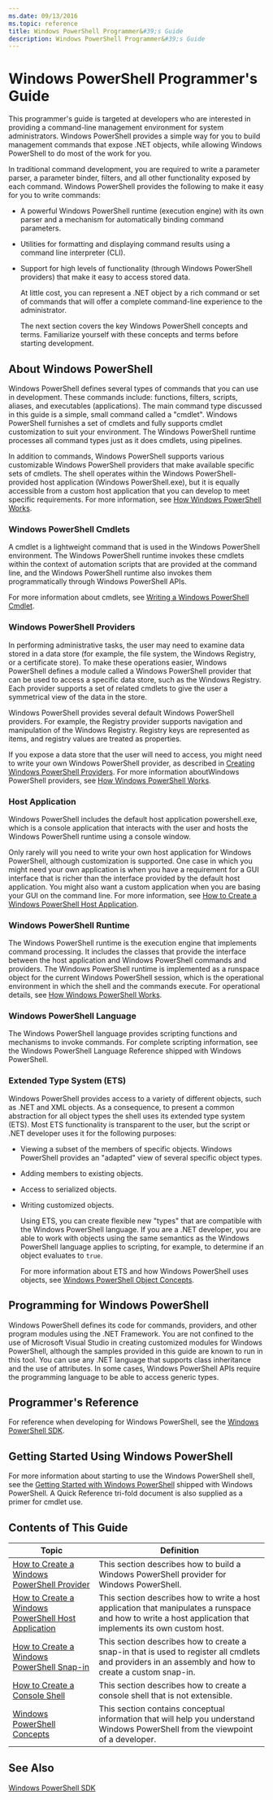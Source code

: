 ```yaml
---
ms.date: 09/13/2016
ms.topic: reference
title: Windows PowerShell Programmer&#39;s Guide
description: Windows PowerShell Programmer&#39;s Guide
---
```

# Windows PowerShell Programmer&#39;s Guide

This programmer's guide is targeted at developers who are interested in providing a command-line
management environment for system administrators. Windows PowerShell provides a simple way for you
to build management commands that expose .NET objects, while allowing Windows PowerShell to do most
of the work for you.

In traditional command development, you are required to write a parameter parser, a parameter
binder, filters, and all other functionality exposed by each command. Windows PowerShell provides
the following to make it easy for you to write commands:

- A powerful Windows PowerShell runtime (execution engine) with its own parser and a mechanism for
  automatically binding command parameters.

- Utilities for formatting and displaying command results using a command line interpreter (CLI).

- Support for high levels of functionality (through Windows PowerShell providers) that make it easy
  to access stored data.

  At little cost, you can represent a .NET object by a rich command or set of commands that will
  offer a complete command-line experience to the administrator.

  The next section covers the key Windows PowerShell concepts and terms. Familiarize yourself with
  these concepts and terms before starting development.

## About Windows PowerShell

Windows PowerShell defines several types of commands that you can use in development. These commands
include: functions, filters, scripts, aliases, and executables (applications). The main command type
discussed in this guide is a simple, small command called a "cmdlet". Windows PowerShell furnishes a
set of cmdlets and fully supports cmdlet customization to suit your environment. The Windows
PowerShell runtime processes all command types just as it does cmdlets, using pipelines.

In addition to commands, Windows PowerShell supports various customizable Windows PowerShell
providers that make available specific sets of cmdlets. The shell operates within the Windows
PowerShell-provided host application (Windows PowerShell.exe), but it is equally accessible from a
custom host application that you can develop to meet specific requirements. For more information,
see [How Windows PowerShell Works](/previous-versions//ms714658(v=vs.85)).

### Windows PowerShell Cmdlets

A cmdlet is a lightweight command that is used in the Windows PowerShell environment. The Windows
PowerShell runtime invokes these cmdlets within the context of automation scripts that are provided
at the command line, and the Windows PowerShell runtime also invokes them programmatically through
Windows PowerShell APIs.

For more information about cmdlets, see [Writing a Windows PowerShell Cmdlet](../cmdlet/writing-a-windows-powershell-cmdlet.md).

### Windows PowerShell Providers

In performing administrative tasks, the user may need to examine data stored in a data store (for
example, the file system, the Windows Registry, or a certificate store). To make these operations
easier, Windows PowerShell defines a module called a Windows PowerShell provider that can be used to
access a specific data store, such as the Windows Registry. Each provider supports a set of related
cmdlets to give the user a symmetrical view of the data in the store.

Windows PowerShell provides several default Windows PowerShell providers. For example, the Registry
provider supports navigation and manipulation of the Windows Registry. Registry keys are represented
as items, and registry values are treated as properties.

If you expose a data store that the user will need to access, you might need to write your own
Windows PowerShell provider, as described in
[Creating Windows PowerShell Providers](./how-to-create-a-windows-powershell-provider.md). For more
information aboutWindows PowerShell providers, see
[How Windows PowerShell Works](/previous-versions//ms714658(v=vs.85)).

### Host Application

Windows PowerShell includes the default host application powershell.exe, which is a console
application that interacts with the user and hosts the Windows PowerShell runtime using a console
window.

Only rarely will you need to write your own host application for Windows PowerShell, although
customization is supported. One case in which you might need your own application is when you have a
requirement for a GUI interface that is richer than the interface provided by the default host
application. You might also want a custom application when you are basing your GUI on the command
line. For more information, see
[How to Create a Windows PowerShell Host Application](/powershell/scripting/developer/hosting/writing-a-windows-powershell-host-application).

### Windows PowerShell Runtime

The Windows PowerShell runtime is the execution engine that implements command processing. It
includes the classes that provide the interface between the host application and Windows PowerShell
commands and providers. The Windows PowerShell runtime is implemented as a runspace object for the
current Windows PowerShell session, which is the operational environment in which the shell and the
commands execute. For operational details, see
[How Windows PowerShell Works](/previous-versions//ms714658(v=vs.85)).

### Windows PowerShell Language

The Windows PowerShell language provides scripting functions and mechanisms to invoke commands. For
complete scripting information, see the Windows PowerShell Language Reference shipped with Windows
PowerShell.

### Extended Type System (ETS)

Windows PowerShell provides access to a variety of different objects, such as .NET and XML objects.
As a consequence, to present a common abstraction for all object types the shell uses its extended
type system (ETS). Most ETS functionality is transparent to the user, but the script or .NET
developer uses it for the following purposes:

- Viewing a subset of the members of specific objects. Windows PowerShell provides an "adapted" view
  of several specific object types.

- Adding members to existing objects.

- Access to serialized objects.

- Writing customized objects.

  Using ETS, you can create flexible new "types" that are compatible with the Windows PowerShell
  language. If you are a .NET developer, you are able to work with objects using the same semantics
  as the Windows PowerShell language applies to scripting, for example, to determine if an object
  evaluates to `true`.

  For more information about ETS and how Windows PowerShell uses objects, see
  [Windows PowerShell Object Concepts](/powershell/scripting/learn/understanding-important-powershell-concepts).

## Programming for Windows PowerShell

Windows PowerShell defines its code for commands, providers, and other program modules using the
.NET Framework. You are not confined to the use of Microsoft Visual Studio in creating customized
modules for Windows PowerShell, although the samples provided in this guide are known to run in this
tool. You can use any .NET language that supports class inheritance and the use of attributes. In
some cases, Windows PowerShell APIs require the programming language to be able to access generic
types.

## Programmer's Reference

For reference when developing for Windows PowerShell, see the
[Windows PowerShell SDK](../windows-powershell-reference.md).

## Getting Started Using Windows PowerShell

For more information about starting to use the Windows PowerShell shell, see the
[Getting Started with Windows PowerShell](/powershell/scripting/getting-started/getting-started-with-windows-powershell)
shipped with Windows PowerShell. A Quick Reference tri-fold document is also supplied as a primer
for cmdlet use.

## Contents of This Guide

|Topic|Definition|
|-----------|----------------|
|[How to Create a Windows PowerShell Provider](./how-to-create-a-windows-powershell-provider.md)|This section describes how to build a Windows PowerShell provider for Windows PowerShell.|
|[How to Create a Windows PowerShell Host Application](/powershell/scripting/developer/hosting/writing-a-windows-powershell-host-application)|This section describes how to write a host application that manipulates a runspace and how to write a host application that implements its own custom host.|
|[How to Create a Windows PowerShell Snap-in](../cmdlet/how-to-create-a-windows-powershell-snap-in.md)|This section describes how to create a snap-in that is used to register all cmdlets and providers in an assembly and how to create a custom snap-in.|
|[How to Create a Console Shell](./how-to-create-a-console-shell.md)|This section describes how to create a console shell that is not extensible.|
|[Windows PowerShell Concepts](./windows-powershell-concepts.md)|This section contains conceptual information that will help you understand Windows PowerShell from the viewpoint of a developer.|

## See Also

[Windows PowerShell SDK](../windows-powershell-reference.md)
